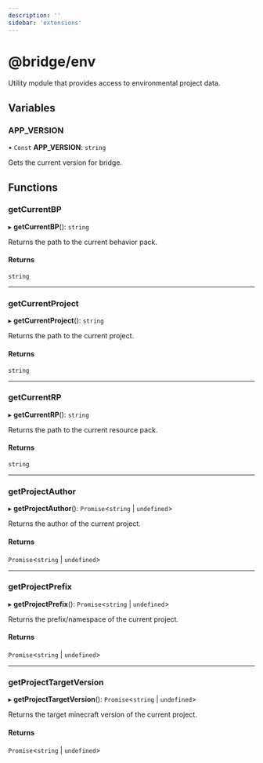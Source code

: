 ```yaml
---
description: ''
sidebar: 'extensions'
---
```


# @bridge/env

Utility module that provides access to environmental project data.

## Variables

### APP\_VERSION

• `Const` **APP\_VERSION**: `string`

Gets the current version for bridge.

## Functions

### getCurrentBP

▸ **getCurrentBP**(): `string`

Returns the path to the current behavior pack.

#### Returns

`string`

___

### getCurrentProject

▸ **getCurrentProject**(): `string`

Returns the path to the current project.

#### Returns

`string`

___

### getCurrentRP

▸ **getCurrentRP**(): `string`

Returns the path to the current resource pack.

#### Returns

`string`

___

### getProjectAuthor

▸ **getProjectAuthor**(): `Promise`<`string` \| `undefined`\>

Returns the author of the current project.

#### Returns

`Promise`<`string` \| `undefined`\>

___

### getProjectPrefix

▸ **getProjectPrefix**(): `Promise`<`string` \| `undefined`\>

Returns the prefix/namespace of the current project.

#### Returns

`Promise`<`string` \| `undefined`\>

___

### getProjectTargetVersion

▸ **getProjectTargetVersion**(): `Promise`<`string` \| `undefined`\>

Returns the target minecraft version of the current project.

#### Returns

`Promise`<`string` \| `undefined`\>
